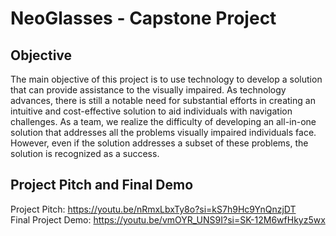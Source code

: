 # NeoGlasses - Capstone Project 

## Objective
The main objective of this project is to use technology to develop a solution that can provide assistance to the visually impaired. As technology advances, there is still a notable need for substantial efforts in creating an intuitive and cost-effective solution to aid individuals with navigation challenges. As a team, we realize the difficulty of developing an all-in-one solution that addresses all the problems visually impaired individuals face. However, even if the solution addresses a subset of these problems, the solution is recognized as a success. 

## Project Pitch and Final Demo
Project Pitch: https://youtu.be/nRmxLbxTy8o?si=kS7h9Hc9YnQnzjDT  
Final Project Demo: https://youtu.be/vmOYR_UNS9I?si=SK-12M6wfHkyz5wx
